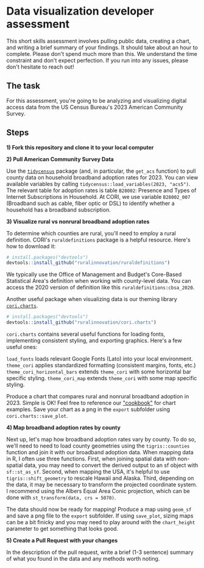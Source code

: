 # Data visualization developer assessment

This short skills assessment involves pulling public data, creating a chart, and writing a brief summary of your findings. It should take about an hour to complete. Please don't spend much more than this. We understand the time constraint and don't expect perfection. If you run into any issues, please don't hesitate to reach out!

## The task

For this assessment, you're going to be analyzing and visualizing digital access data from the US Census Bureau's 2023 American Community Survey. 

## Steps

**1) Fork this repository and clone it to your local computer**

**2) Pull American Community Survey Data**

Use the [`tidycensus`](https://walker-data.com/tidycensus/articles/basic-usage.html) package (and, in particular, the `get_acs` function) to pull county data on household broadband adoption rates for 2023. You can view available variables by calling `tidycensus::load_variables(2023, "acs5")`. The relevant table for adoption rates is table `B28002`: Presence and Types of Internet Subscriptions in Household. At CORI, we use variable `B28002_007` (Broadband such as cable, fiber optic or DSL) to identify whether a household has a broadband subscription.

**3) Visualize rural vs nonrural broadband adoption rates**

To determine which counties are rural, you'll need to employ a rural definition. CORI's `ruraldefinitions` package is a helpful resource. Here's how to download it: 

```r
# install.packages("devtools")
devtools::install_github("ruralinnovation/ruraldefinitions")
```

We typically use the Office of Management and Budget's Core-Based Statistical Area's definition when working with county-level data. You can access the 2020 version of definition like this `ruraldefinitions:cbsa_2020`.

Another useful package when visualizing data is our theming library [`cori.charts`](https://github.com/ruralinnovation/cori.charts/). 

```r
# install.packages("devtools")
devtools::install_github("ruralinnovation/cori.charts")
```

`cori.charts` contains several useful functions for loading fonts, implementing consistent styling, and exporting graphics. Here's a few useful ones:

`load_fonts` loads relevant Google Fonts (Lato) into your local environment.
`theme_cori` applies standardized formatting (consistent margins, fonts, etc.)
`theme_cori_horizontal_bars` extends `theme_cori` with some horizontal bar specific styling.
`theme_cori_map` extends `theme_cori` with some map specific styling.

Produce a chart that compares rural and nonrural broadband adoption in 2023. Simple is OK! Feel free to reference our ["cookbook"](https://ruralinnovation.github.io/cori.charts/articles/cookbook.html) for chart examples. Save your chart as a png in the `export` subfolder using `cori.charts::save_plot`.

**4) Map broadband adoption rates by county**

Next up, let's map how broadband adoption rates vary by county. To do so, we'll need to need to load county geometries using the `tigris::counties` function and join it with our broadband adoption data. When mapping data in R, I often use three functions. First, when joining spatial data with non-spatial data, you may need to convert the derived output to an sf object with `sf::st_as_sf`. Second, when mapping the USA, it's helpful to use `tigris::shift_geometry` to rescale Hawaii and Alaska. Third, depending on the data, it may be necessary to transform the projected coordinate system. I recommend using the Albers Equal Area Conic projection, which can be done with `st_transform(data, crs = 5070)`. 

The data should now be ready for mapping! Produce a map using `geom_sf` and save a png file to the `export` subfolder. If using `save_plot`, sizing maps can be a bit finicky and you may need to play around with the `chart_height` parameter to get something that looks good.


**5) Create a Pull Request with your changes**

In the description of the pull request, write a brief (1-3 sentence) summary of what you found in the data and any methods worth noting.

